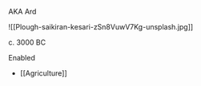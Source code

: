 AKA Ard

![[Plough-saikiran-kesari-zSn8VuwV7Kg-unsplash.jpg]]

c. 3000 BC

Enabled
- [[Agriculture]]
